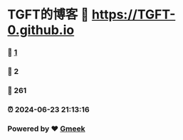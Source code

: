 # TGFT的博客 :link: https://TGFT-0.github.io 
### :page_facing_up: [1](https://TGFT-0.github.io/tag.html) 
### :speech_balloon: 2 
### :hibiscus: 261 
### :alarm_clock: 2024-06-23 21:13:16 
### Powered by :heart: [Gmeek](https://github.com/Meekdai/Gmeek)
